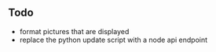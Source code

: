 ## Todo 
- format pictures that are displayed
- replace the python update script with a node api endpoint
